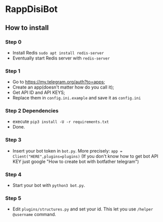 # RappDisiBot
## How to install
### Step 0
- Install Redis `sudo apt install redis-server`
- Eventually start Redis server with `redis-server`
### Step 1
- Go to https://my.telegram.org/auth?to=apps;
- Create an app(doesn't matter how do you call it);
- Get API ID and API KEYS;
- Replace them in `config.ini.example` and save it as `config.ini`
### Step 2 Dependencies
- execute `pip3 install -U -r requirements.txt`
- Done.
### Step 3
- Insert your bot token in `bot.py`. More precisely:
`app = Client("HERE",plugins=plugins)`
(If you don't know how to get bot API KEY just google "How to create bot with botfather telegram")
### Step 4
- Start your bot with `python3 bot.py`.
### Step 5
- Edit `plugins/structures.py` and set your id. This let you use `/helper @username` command.
